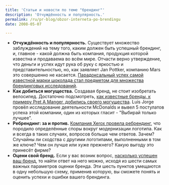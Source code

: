 ```yaml
---
title: 'Статьи и новости по теме "брендинг"'
description: 'Отчуждённость и популярность.'
permalink: /ru/pr-blog/obzor-interneta-po-brendingu
date: 2008-05-07

---
```

<ul>
<li><strong>Отчуждённость и популярность.</strong>
Существует множество заблуждений на тему того, каким должен быть успешный брендинг, и, главное - какой должна быть компания, продукция которой известна и продаваема во всём мире. Отчасти верно утверждение, что деньги и успех идут рука об руку с яркостью и представительностью, но, как заявляет Jan Pottker, компанию Mars это совершенно не касается. <a href="http://www.guardian.co.uk/business/2008/may/02/mars.wrigley.secretive">Парадоксальный успех самой известной марки шоколада стал предметом для множества брендинговых исследований</a>.</li>
<li><strong>Как добиться могущества.</strong>
Создавая бренд, не стоит изобретать велосипед. Достаточно подсмотреть, <a href="http://brandorganizer.com/blog/2008/04/26/how-can-you-build-a-brand-as-powerful-as-pret-a-manger/">как известные бренды, к примеру Pret A Manger, добились своего могущества</a>. Luis Jorge провёл исследование деятельности McDonalds и вывел 5 постулатов успеха этой компании, один из которых гласит - "Выбирай только лучшее".</li>
<li><strong>Ребрендинг: за и против.</strong>
<a href="http://www.yfal.com/?p=35">Компания Xerox провела ребрендинг</a>, что породило определённые споры вокруг модернизации логотипа. Как и всегда в таких случаях, вопросов больше чем ответов. Зачем? Случайны ли сходства с другими логотипами, выполненными в том же ключе? Чем он лучше или хуже прежнего? Какую выгоду это принесёт фирме?</li>
<li><strong>Оцени свой бренд.</strong>
Если у вас возник вопрос, <a href="http://managementchords.blogspot.com/2007/08/six-pointers-to-assess-brand.html">насколько успешен ваш бренд</a>, то найти ответ на него можно, исходя из шести самых важных параметров оценки бренда. Эти шесть пунктов умещаются в одну небольшую схему, применив которую, вы сможете понять и оценить успехи и ошибки вашего брендинга. </li></ul>
